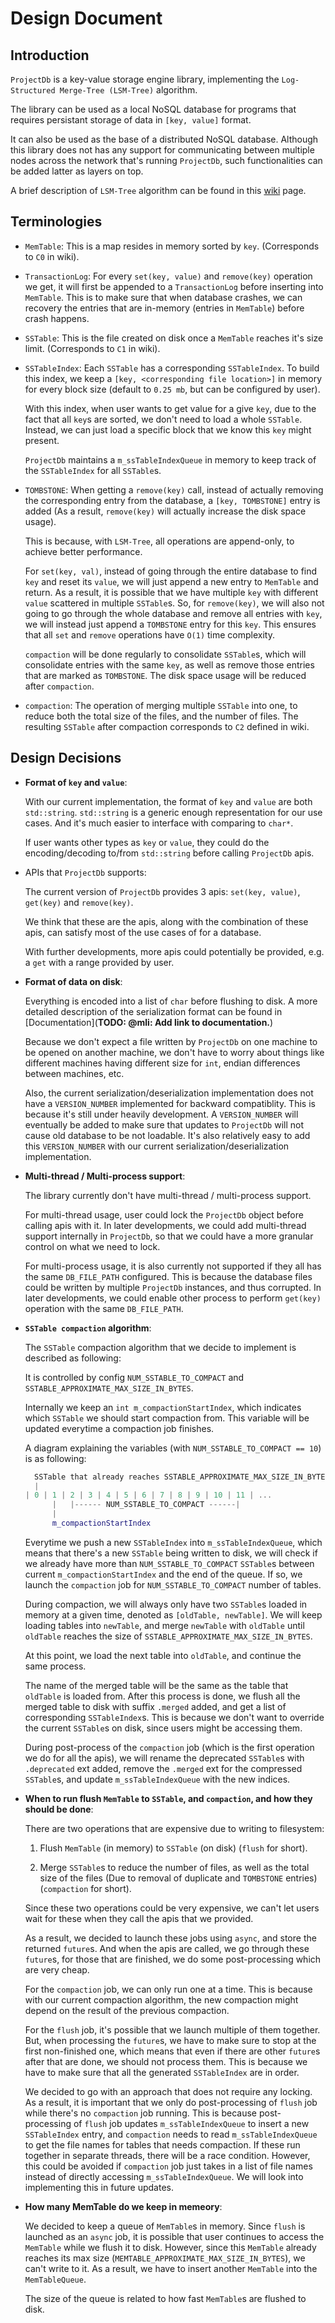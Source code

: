 # Design Document

## Introduction

`ProjectDb` is a key-value storage engine library, implementing the `Log-Structured Merge-Tree (LSM-Tree)` algorithm. 

The library can be used as a local NoSQL database for programs that requires persistant storage of data in `[key, value]` format. 

It can also be used as the base of a distributed NoSQL database. Although this library does not has any support for communicating between multiple nodes across the network that's running `ProjectDb`, such functionalities can be added latter as layers on top.

A brief description of `LSM-Tree` algorithm can be found in this [wiki](https://en.wikipedia.org/wiki/Log-structured_merge-tree) page.

## Terminologies 

- `MemTable`: This is a map resides in memory sorted by `key`. (Corresponds to `C0` in wiki). 

- `TransactionLog`: For every `set(key, value)` and `remove(key)` operation we get, it will first be appended to a `TransactionLog` before inserting into `MemTable`. This is to make sure that when database crashes, we can recovery the entries that are in-memory (entries in `MemTable`) before crash happens.

- `SSTable`: This is the file created on disk once a `MemTable` reaches it's size limit. (Corresponds to `C1` in wiki).

- `SSTableIndex`: Each `SSTable` has a corresponding `SSTableIndex`. To build this index, we keep a `[key, <corresponding file location>]` in memory for every block size (default to `0.25 mb`, but can be configured by user). 

  With this index, when user wants to get value for a give `key`, due to the fact that all `key`s are sorted, we don't need to load a whole `SSTable`. Instead, we can just load a specific block that we know this `key` might present.

  `ProjectDb` maintains a `m_ssTableIndexQueue` in memory to keep track of the `SSTableIndex` for all `SSTable`s. 

- `TOMBSTONE`: When getting a `remove(key)` call, instead of actually removing the corresponding entry from the database, a `[key, TOMBSTONE]` entry is added (As a result, `remove(key)` will actually increase the disk space usage). 

  This is because, with `LSM-Tree`, all operations are append-only, to achieve better performance. 

  For `set(key, val)`, instead of going through the entire database to find `key` and reset its `value`, we will just append a new entry to `MemTable` and return. As a result, it is possible that we have multiple `key` with different `value` scattered in multiple `SSTable`s. So, for `remove(key)`, we will also not going to go through the whole database and remove all entries with `key`, we will instead just append a `TOMBSTONE` entry for this `key`. This ensures that all `set` and `remove` operations have `O(1)` time complexity.

  `compaction` will be done regularly to consolidate `SSTable`s, which will consolidate entries with the same `key`, as well as remove those entries that are marked as `TOMBSTONE`. The disk space usage will be reduced after `compaction`.

- `compaction`: The operation of merging multiple `SSTable` into one, to reduce both the total size of the files, and the number of files. The resulting `SSTable` after compaction corresponds to `C2` defined in wiki.

## Design Decisions

- __Format of `key` and `value`__:
  
  With our current implementation, the format of `key` and `value` are both `std::string`. `std::string` is a generic enough representation for our use cases. And it's much easier to interface with comparing to `char*`. 

  If user wants other types as `key` or `value`, they could do the encoding/decoding to/from `std::string` before calling `ProjectDb` apis.

- APIs that `ProjectDb` supports:
  
  The current version of `ProjectDb` provides 3 apis: `set(key, value)`, `get(key)` and `remove(key)`. 
  
  We think that these are the apis, along with the combination of these apis, can satisfy most of the use cases of for a database. 

  With further developments, more apis could potentially be provided, e.g. a `get` with a range provided by user.

- __Format of data on disk__:
  
  Everything is encoded into a list of `char` before flushing to disk. A more detailed description of the serialization format can be found in [Documentation](__TODO: @mli: Add link to documentation.__)

  Because we don't expect a file written by `ProjectDb` on one machine to be opened on another machine, we don't have to worry about things like different machines having different size for `int`, endian differences between machines, etc.

  Also, the current serialization/deserialization implementation does not have a `VERSION_NUMBER` implemented for backward compatiblity. This is because it's still under heavily development. A `VERSION_NUMBER` will eventually be added to make sure that updates to `ProjectDb` will not cause old database to be not loadable. It's also relatively easy to add this `VERSION_NUMBER` with our current serialization/deserialization implementation.

- __Multi-thread / Multi-process support__:

  The library currently don't have multi-thread / multi-process support.

  For multi-thread usage, user could lock the `ProjectDb` object before calling apis with it. In later developments, we could add multi-thread support internally in `ProjectDb`, so that we could have a more granular control on what we need to lock.

  For multi-process usage, it is also currently not supported if they all has the same `DB_FILE_PATH` configured. This is because the database files could be written by multiple `ProjectDb` instances, and thus corrupted. In later developments, we could enable other process to perform `get(key)` operation with the same `DB_FILE_PATH`.

- __`SSTable compaction` algorithm__:

  The `SSTable` compaction algorithm that we decide to implement is described as following:

  It is controlled by config `NUM_SSTABLE_TO_COMPACT` and `SSTABLE_APPROXIMATE_MAX_SIZE_IN_BYTES`. 

  Internally we keep an `int m_compactionStartIndex`, which indicates which `SSTable` we should start compaction from. This variable will be updated everytime a compaction job finishes.

  A diagram explaining the variables (with `NUM_SSTABLE_TO_COMPACT == 10`) is as following:

    ```c++
      SSTable that already reaches SSTABLE_APPROXIMATE_MAX_SIZE_IN_BYTES
      |  
    | 0 | 1 | 2 | 3 | 4 | 5 | 6 | 7 | 8 | 9 | 10 | 11 | ...  
          |   |------ NUM_SSTABLE_TO_COMPACT ------|
          |
          m_compactionStartIndex
    ```

  Everytime we push a new `SSTableIndex` into `m_ssTableIndexQueue`, which means that there's a new `SSTable` being written to disk, we will check if we already have more than `NUM_SSTABLE_TO_COMPACT` `SSTable`s between current `m_compactionStartIndex` and the end of the queue. If so, we launch the `compaction` job for `NUM_SSTABLE_TO_COMPACT` number of tables.  

  During compaction, we will always only have two `SSTable`s loaded in memory at a given time, denoted as `[oldTable, newTable]`. We will keep loading tables into `newTable`, and merge `newTable` with `oldTable` until `oldTable` reaches the size of `SSTABLE_APPROXIMATE_MAX_SIZE_IN_BYTES`. 

  At this point, we load the next table into `oldTable`, and continue the same process.

  The name of the merged table will be the same as the table that `oldTable` is loaded from. After this process is done, we flush all the merged table to disk with suffix `.merged` added, and get a list of corresponding `SSTableIndex`s. This is because we don't want to override the current `SSTable`s on disk, since users might be accessing them.

  During post-process of the `compaction` job (which is the first operation we do for all the apis), we will rename the deprecated `SSTable`s with `.deprecated` ext added, remove the `.merged` ext for the compressed `SSTable`s, and update `m_ssTableIndexQueue` with the new indices.

- __When to run flush `MemTable` to `SSTable`, and `compaction`, and how they should be done__:

  There are two operations that are expensive due to writing to filesystem: 
    
  1. Flush `MemTable` (in memory) to `SSTable` (on disk) (`flush` for short).
  
  2. Merge `SSTable`s to reduce the number of files, as well as the total size of the files (Due to removal of duplicate and `TOMBSTONE` entries) (`compaction` for short).

  Since these two operations could be very expensive, we can't let users wait for these when they call the apis that we provided. 

  As a result, we decided to launch these jobs using `async`, and store the returned `future`s. And when the apis are called, we go through these `future`s, for those that are finished, we do some post-processing which are very cheap.

  For the `compaction` job, we can only run one at a time. This is because with our current compaction algorithm, the new compaction might depend on the result of the previous compaction.

  For the `flush` job, it's possible that we launch multiple of them together. But, when processing the `future`s, we have to make sure to stop at the first non-finished one, which means that even if there are other `future`s after that are done, we should not process them. This is because we have to make sure that all the generated `SSTableIndex` are in order. 

  We decided to go with an approach that does not require any locking. As a result, it is important that we only do post-processing of `flush` job while there's no `compaction` job running. This is because post-processing of `flush` job updates `m_ssTableIndexQueue` to insert a new `SSTableIndex` entry, and `compaction` needs to read `m_ssTableIndexQueue` to get the file names for tables that needs compaction. If these run together in separate threads, there will be a race condition. However, this could be avoided if `compaction` job just takes in a list of file names instead of directly accessing `m_ssTableIndexQueue`. We will look into implementing this in future updates.

- __How many MemTable do we keep in memeory__:

  We decided to keep a queue of `MemTable`s in memory. Since `flush` is launched as an `async` job, it is possible that user continues to access the `MemTable` while we flush it to disk. However, since this `MemTable` already reaches its max size (`MEMTABLE_APPROXIMATE_MAX_SIZE_IN_BYTES`), we can't write to it. As a result, we have to insert another `MemTable` into the `MemTableQueue`.

  The size of the queue is related to how fast `MemTable`s are flushed to disk.

